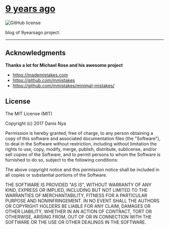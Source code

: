 # [9 years ago](https://blog.9yearsago.com)

![GitHub license](https://img.shields.io/badge/license-MIT-lightgrey.svg)

blog of 9yearsago project.

---

## Acknowledgments

**Thanks a lot for Michael Rose and his awesome project**

- <https://mademistakes.com>
- <https://github.com/mmistakes>
- <https://github.com/mmistakes/minimal-mistakes/>

## License

The MIT License (MIT)

Copyright (c) 2017 Danis Nya

Permission is hereby granted, free of charge, to any person obtaining a copy
of this software and associated documentation files (the "Software"), to deal
in the Software without restriction, including without limitation the rights
to use, copy, modify, merge, publish, distribute, sublicense, and/or sell
copies of the Software, and to permit persons to whom the Software is
furnished to do so, subject to the following conditions:

The above copyright notice and this permission notice shall be included in all
copies or substantial portions of the Software.

THE SOFTWARE IS PROVIDED "AS IS", WITHOUT WARRANTY OF ANY KIND, EXPRESS OR
IMPLIED, INCLUDING BUT NOT LIMITED TO THE WARRANTIES OF MERCHANTABILITY,
FITNESS FOR A PARTICULAR PURPOSE AND NONINFRINGEMENT. IN NO EVENT SHALL THE
AUTHORS OR COPYRIGHT HOLDERS BE LIABLE FOR ANY CLAIM, DAMAGES OR OTHER
LIABILITY, WHETHER IN AN ACTION OF CONTRACT, TORT OR OTHERWISE, ARISING FROM,
OUT OF OR IN CONNECTION WITH THE SOFTWARE OR THE USE OR OTHER DEALINGS IN THE
SOFTWARE.
